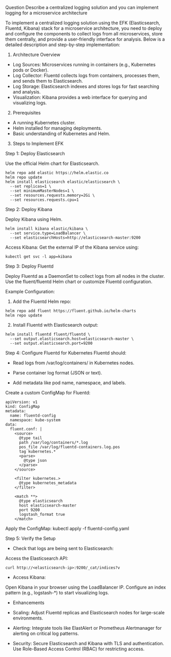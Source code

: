 Question
Describe a centralized logging solution and you can implement logging for a
microservice architecture


To implement a centralized logging solution using the EFK (Elasticsearch, Fluentd, Kibana) stack for a microservice architecture, you need to deploy and configure the components to collect logs from all microservices, store them centrally, and provide a user-friendly interface for analysis. Below is a detailed description and step-by-step implementation:


1. Architecture Overview

- Log Sources: Microservices running in containers (e.g., Kubernetes pods or Docker).
- Log Collector: Fluentd collects logs from containers, processes them, and sends them to Elasticsearch.
- Log Storage: Elasticsearch indexes and stores logs for fast searching and analysis.
- Visualization: Kibana provides a web interface for querying and visualizing logs.

2. Prerequisites

- A running Kubernetes cluster.
- Helm installed for managing deployments.
- Basic understanding of Kubernetes and Helm.

3. Steps to Implement EFK

Step 1: Deploy Elasticsearch

Use the official Helm chart for Elasticsearch.
```
helm repo add elastic https://helm.elastic.co
helm repo update
helm install elasticsearch elastic/elasticsearch \
  --set replicas=1 \
  --set minimumMasterNodes=1 \
  --set resources.requests.memory=2Gi \
  --set resources.requests.cpu=1
```
Step 2: Deploy Kibana

Deploy Kibana using Helm.
```
helm install kibana elastic/kibana \
  --set service.type=LoadBalancer \
  --set elasticsearchHosts=http://elasticsearch-master:9200
```
Access Kibana:
Get the external IP of the Kibana service using:
```
kubectl get svc -l app=kibana
```
Step 3: Deploy Fluentd

Deploy Fluentd as a DaemonSet to collect logs from all nodes in the cluster.
Use the fluent/fluentd Helm chart or customize Fluentd configuration.

Example Configuration:
1. Add the Fluentd Helm repo:
```
helm repo add fluent https://fluent.github.io/helm-charts
helm repo update
```
2. Install Fluentd with Elasticsearch output:
```
helm install fluentd fluent/fluentd \
  --set output.elasticsearch.host=elasticsearch-master \
  --set output.elasticsearch.port=9200
```

Step 4: Configure Fluentd for Kubernetes
Fluentd should:

- Read logs from /var/log/containers/ in Kubernetes nodes.


- Parse container log format (JSON or text).


- Add metadata like pod name, namespace, and labels.

Create a custom ConfigMap for Fluentd:

```
apiVersion: v1
kind: ConfigMap
metadata:
  name: fluentd-config
  namespace: kube-system
data:
  fluent.conf: |
    <source>
      @type tail
      path /var/log/containers/*.log
      pos_file /var/log/fluentd-containers.log.pos
      tag kubernetes.*
      <parse>
        @type json
      </parse>
    </source>

    <filter kubernetes.>
      @type kubernetes_metadata
    </filter>

    <match **>
      @type elasticsearch
      host elasticsearch-master
      port 9200
      logstash_format true
    </match>
```
Apply the ConfigMap:
kubectl apply -f fluentd-config.yaml

Step 5: Verify the Setup

- Check that logs are being sent to Elasticsearch:

Access the Elasticsearch API:
```
curl http://<elasticsearch-ip>:9200/_cat/indices?v
```

- Access Kibana:

Open Kibana in your browser using the LoadBalancer IP.
Configure an index pattern (e.g., logstash-*) to start visualizing logs.

- Enhancements



* Scaling:
Adjust Fluentd replicas and Elasticsearch nodes for large-scale environments.

* Alerting:
Integrate tools like ElastAlert or Prometheus Alertmanager for alerting on critical log patterns.

* Security:
Secure Elasticsearch and Kibana with TLS and authentication.
Use Role-Based Access Control (RBAC) for restricting access.
